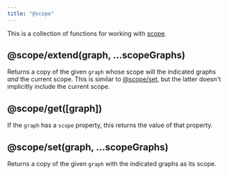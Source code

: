 ```yaml
---
title: "@scope"
---
```


This is a collection of functions for working with [scope](scope.html).

<a name="extend"></a>

## @scope/extend(graph, ...scopeGraphs)

Returns a copy of the given `graph` whose scope will the indicated graphs _and_ the current scope. This is similar to [@scope/set](#set), but the latter doesn't implicitly include the current scope.

<a name="get"></a>

## @scope/get([graph])

If the `graph` has a `scope` property, this returns the value of that property.

<a name="set"></a>

## @scope/set(graph, ...scopeGraphs)

Returns a copy of the given `graph` with the indicated graphs as its scope.
